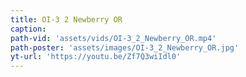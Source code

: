 ```yaml
---
title: OI-3 2 Newberry OR
caption:
path-vid: 'assets/vids/OI-3_2_Newberry_OR.mp4'
path-poster: 'assets/images/OI-3_2_Newberry_OR.jpg'
yt-url: 'https://youtu.be/Zf7Q3wiIdl0'
---
```

